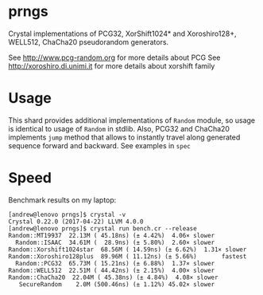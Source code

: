 # prngs

Crystal implementations of PCG32, XorShift1024* and Xoroshiro128+, WELL512, ChaCha20 pseudorandom generators.

See http://www.pcg-random.org for more details about PCG
See http://xoroshiro.di.unimi.it for more details about xorshift family

# Usage
   This shard provides additional implementations of `Random` module, so usage is identical to usage of `Random` in stdlib.
   Also, PCG32 and ChaCha20 implements `jump` method that allows to instantly travel along generated sequence forward and backward. See examples in `spec`
# Speed
Benchmark results on my laptop:
```
[andrew@lenovo prngs]$ crystal -v
Crystal 0.22.0 (2017-04-22) LLVM 4.0.0
[andrew@lenovo prngs]$ crystal run bench.cr --release
Random::MT19937  22.13M ( 45.18ns) (± 4.42%)  4.06× slower
  Random::ISAAC  34.61M (  28.9ns) (± 5.80%)  2.60× slower
Random::Xorshift1024star  68.56M ( 14.59ns) (± 6.62%)  1.31× slower
Random::Xoroshiro128plus  89.96M ( 11.12ns) (± 5.66%)       fastest
  Random::PCG32  65.73M ( 15.21ns) (± 6.88%)  1.37× slower
Random::WELL512  22.51M ( 44.42ns) (± 2.15%)  4.00× slower
Random::ChaCha20  22.04M ( 45.38ns) (± 4.84%)  4.08× slower
   SecureRandom    2.0M (500.46ns) (± 1.12%) 45.02× slower
```
